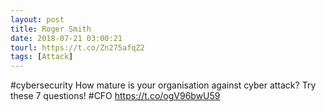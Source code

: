 ```yaml
---
layout: post
title: Roger Smith
date: 2018-07-21 03:00:21
tourl: https://t.co/Zn275afqZ2
tags: [Attack]
---
```

#cybersecurity How mature is your organisation against cyber attack? Try these 7 questions!  #CFO https://t.co/ogV96bwU59